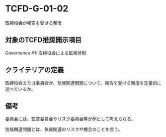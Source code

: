 # TCFD-G-01-02

取締役会が報告を受ける頻度

## 対象のTCFD推奨開示項目

Governance #1: 取締役会による監視体制

## クライテリアの定義

取締役会または委員会が、気候関連問題について、報告を受ける頻度を定量的に述べているか。

## 備考

委員会には、監査委員会やリスク委員会等が例として考えられる。

気候関連問題とは、気候関連のリスクや機会のことを言う。
